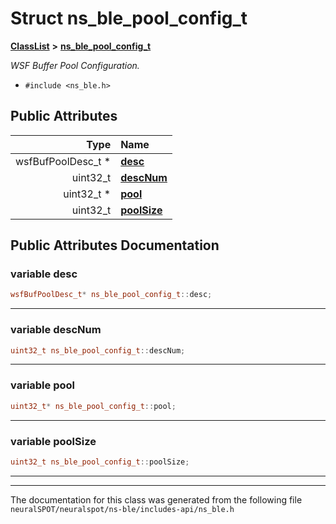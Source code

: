

# Struct ns\_ble\_pool\_config\_t



[**ClassList**](annotated.md) **>** [**ns\_ble\_pool\_config\_t**](structns__ble__pool__config__t.md)



_WSF Buffer Pool Configuration._ 

* `#include <ns_ble.h>`





















## Public Attributes

| Type | Name |
| ---: | :--- |
|  wsfBufPoolDesc\_t \* | [**desc**](#variable-desc)  <br> |
|  uint32\_t | [**descNum**](#variable-descnum)  <br> |
|  uint32\_t \* | [**pool**](#variable-pool)  <br> |
|  uint32\_t | [**poolSize**](#variable-poolsize)  <br> |












































## Public Attributes Documentation




### variable desc 

```C++
wsfBufPoolDesc_t* ns_ble_pool_config_t::desc;
```




<hr>



### variable descNum 

```C++
uint32_t ns_ble_pool_config_t::descNum;
```




<hr>



### variable pool 

```C++
uint32_t* ns_ble_pool_config_t::pool;
```




<hr>



### variable poolSize 

```C++
uint32_t ns_ble_pool_config_t::poolSize;
```




<hr>

------------------------------
The documentation for this class was generated from the following file `neuralSPOT/neuralspot/ns-ble/includes-api/ns_ble.h`

